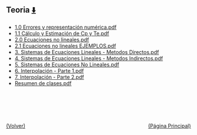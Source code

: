 
<html>
<body>
<h2>Teoria <a href="https://downgit.github.io/#/home?url=https://github.com/Apuntes-FIUBA/Apuntes-Electronica/tree/main/95 - Computación/9504 - Analisis Numerico I/Comision Schwarz-Sosa/Teoria" style="font-size:20px">  ⬇️ </a></h2>
<ul>
    <li><a href="1.0 Errores y representación numérica.pdf">1.0 Errores y representación numérica.pdf</a></li>
    <li><a href="1.1 Cálculo y Estimación de Cp y Te.pdf">1.1 Cálculo y Estimación de Cp y Te.pdf</a></li>
    <li><a href="2.0 Ecuaciones no lineales.pdf">2.0 Ecuaciones no lineales.pdf</a></li>
    <li><a href="2.1 Ecuaciones no lineales EJEMPLOS.pdf">2.1 Ecuaciones no lineales EJEMPLOS.pdf</a></li>
    <li><a href="3. Sistemas de Ecuaciones Lineales - Metodos Directos.pdf">3. Sistemas de Ecuaciones Lineales - Metodos Directos.pdf</a></li>
    <li><a href="4. Sistemas de Ecuaciones Lineales - Metodos Indirectos.pdf">4. Sistemas de Ecuaciones Lineales - Metodos Indirectos.pdf</a></li>
    <li><a href="5.  Sistemas de Ecuaciones No Lineales.pdf">5.  Sistemas de Ecuaciones No Lineales.pdf</a></li>
    <li><a href="6. Interpolación - Parte 1.pdf">6. Interpolación - Parte 1.pdf</a></li>
    <li><a href="7. Interpolación - Parte 2.pdf">7. Interpolación - Parte 2.pdf</a></li>
    <li><a href="Resumen de clases.pdf">Resumen de clases.pdf</a></li>
</ul>
</body>
</html>




<br><br><br><br><br><a href="../" style="float: left">(Volver)</a> <a href="https://apuntes-fiuba.github.io/Apuntes-Electronica" style="float: right">(Página Principal)</a>
